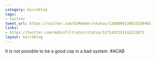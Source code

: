 ```yaml
---
category: microblog
tags:
- twitter
tweet_url: https://twitter.com/ExMember/status/1280880138633150465
links:
- https://twitter.com/mobinfiltrator/status/1271432151142223872
layout: microblog
---
```

It is not possible to be a good cop in a bad system. #ACAB
